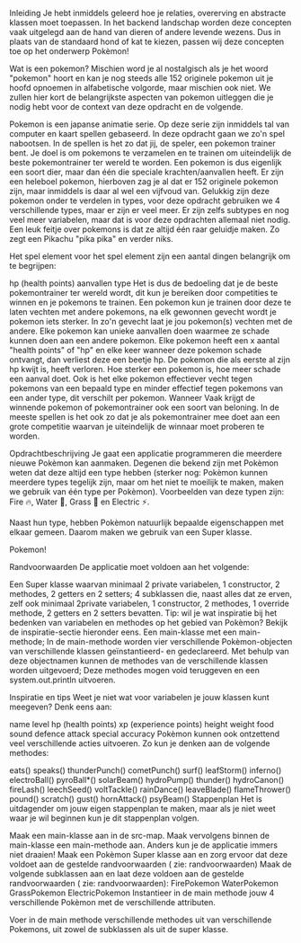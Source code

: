 Inleiding
Je hebt inmiddels geleerd hoe je relaties, overerving en abstracte klassen moet toepassen. In het backend landschap worden deze concepten vaak uitgelegd aan de hand van dieren of andere levende wezens. Dus in plaats van de standaard hond of kat te kiezen, passen wij deze concepten toe op het onderwerp Pokèmon!

Wat is een pokemon?
Mischien word je al nostalgisch als je het woord "pokemon" hoort en kan je nog steeds alle 152 originele pokemon uit je hoofd opnoemen in alfabetische volgorde, maar mischien ook niet. We zullen hier kort de belangrijkste aspecten van pokemon uitleggen die je nodig hebt voor de context van deze opdracht en de volgende.

Pokemon is een japanse animatie serie. Op deze serie zijn inmiddels tal van computer en kaart spellen gebaseerd. In deze opdracht gaan we zo'n spel nabootsen. In de spellen is het zo dat jij, de speler, een pokemon trainer bent. Je doel is om pokemons te verzamelen en te trainen om uiteindelijk de beste pokemontrainer ter wereld te worden. Een pokemon is dus eigenlijk een soort dier, maar dan één die speciale krachten/aanvallen heeft. Er zijn een heleboel pokemon, hierboven zag je al dat er 152 originele pokemon zijn, maar inmiddels is daar al wel een vijfvoud van. Gelukkig zijn deze pokemon onder te verdelen in types, voor deze opdracht gebruiken we 4 verschillende types, maar er zijn er veel meer. Er zijn zelfs subtypes en nog veel meer variabelen, maar dat is voor deze opdrachten allemaal niet nodig. Een leuk feitje over pokemons is dat ze altijd één raar geluidje maken. Zo zegt een Pikachu "pika pika" en verder niks.

Het spel element
voor het spel element zijn een aantal dingen belangrijk om te begrijpen:

hp (health points)
aanvallen
type
Het is dus de bedoeling dat je de beste pokemontrainer ter wereld wordt, dit kun je bereiken door competities te winnen en je pokemons te trainen. Een pokemon kun je trainen door deze te laten vechten met andere pokemons, na elk gewonnen gevecht wordt je pokemon iets sterker. In zo'n gevecht laat je jou pokemon(s) vechten met de andere. Elke pokemon kan unieke aanvallen doen waarmee ze schade kunnen doen aan een andere pokemon. Elke pokemon heeft een x aantal "health points" of "hp" en elke keer wanneer deze pokemon schade ontvangt, dan verliest deze een beetje hp. De pokemon die als eerste al zijn hp kwijt is, heeft verloren. Hoe sterker een pokemon is, hoe meer schade een aanval doet. Ook is het elke pokemon effectiever vecht tegen pokemons van een bepaald type en minder effectief tegen pokemons van een ander type, dit verschilt per pokemon. Wanneer Vaak krijgt de winnende pokemon of pokemontrainer ook een soort van beloning. In de meeste spellen is het ook zo dat je als pokemontrainer mee doet aan een grote competitie waarvan je uiteindelijk de winnaar moet proberen te worden.

Opdrachtbeschrijving
Je gaat een applicatie programmeren die meerdere nieuwe Pokèmon kan aanmaken. Degenen die bekend zijn met Pokèmon weten dat deze altijd een type hebben (sterker nog: Pokèmon kunnen meerdere types tegelijk zijn, maar om het niet te moeilijk te maken, maken we gebruik van één type per Pokèmon). Voorbeelden van deze typen zijn: Fire 🔥, Water 🌊, Grass 🌿 en Electric ⚡.

Naast hun type, hebben Pokèmon natuurlijk bepaalde eigenschappen met elkaar gemeen. Daarom maken we gebruik van een Super klasse.

Pokemon!

Randvoorwaarden
De applicatie moet voldoen aan het volgende:

Een Super klasse waarvan minimaal 2 private variabelen, 1 constructor, 2 methodes, 2 getters en 2 setters;
4 subklassen die, naast alles dat ze erven, zelf ook minimaal 2private variabelen, 1 constructor, 2 methodes, 1 override methode, 2 getters en 2 setters bevatten. Tip: wil je wat inspiratie bij het bedenken van variabelen en methodes op het gebied van Pokèmon? Bekijk de inspiratie-sectie hieronder eens.
Een main-klasse met een main-methode;
In de main-methode worden vier verschillende Pokèmon-objecten van verschillende klassen geïnstantieerd- en gedeclareerd. Met behulp van deze objectnamen kunnen de methodes van de verschillende klassen worden uitgevoerd;
Deze methodes mogen void teruggeven en een system.out.println uitvoeren.

Inspiratie en tips
Weet je niet wat voor variabelen je jouw klassen kunt meegeven? Denk eens aan:

name
level
hp (health points)
xp (experience points)
height
weight
food
sound
defence
attack
special
accuracy
Pokèmon kunnen ook ontzettend veel verschillende acties uitvoeren. Zo kun je denken aan de volgende methodes:

eats()
speaks()
thunderPunch()
cometPunch()
surf()
leafStorm()
inferno()
electroBall()
pyroBall*()
solarBeam()
hydroPump()
thunder()
hydroCanon()
fireLash()
leechSeed()
voltTackle()
rainDance()
leaveBlade()
flameThrower()
pound()
scratch()
gust()
hornAttack()
psyBeam()
Stappenplan
Het is uitdagender om jouw eigen stappenplan te maken, maar als je niet weet waar je wil beginnen kun je dit stappenplan volgen.

Maak een main-klasse aan in de src-map.
Maak vervolgens binnen de main-klasse een main-methode aan. Anders kun je de applicatie immers niet draaien!
Maak een Pokèmon Super klasse aan en zorg ervoor dat deze voldoet aan de gestelde randvoorwaarden ( zie: randvoorwaarden)
Maak de volgende subklassen aan en laat deze voldoen aan de gestelde randvoorwaarden ( zie: randvoorwaarden):
FirePokemon
WaterPokemon
GrassPokemon
ElectricPokemon
Instantieer in de main methode jouw 4 verschillende Pokèmon met de verschillende attributen.

Voer in de main methode verschillende methodes uit van verschillende Pokemons, uit zowel de subklassen als uit de super klasse.
